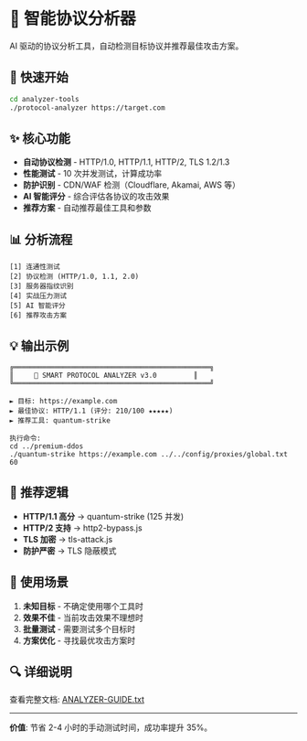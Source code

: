 # 🧠 智能协议分析器

AI 驱动的协议分析工具，自动检测目标协议并推荐最佳攻击方案。

## 🚀 快速开始

```bash
cd analyzer-tools
./protocol-analyzer https://target.com
```

## ✨ 核心功能

- **自动协议检测** - HTTP/1.0, HTTP/1.1, HTTP/2, TLS 1.2/1.3
- **性能测试** - 10 次并发测试，计算成功率
- **防护识别** - CDN/WAF 检测（Cloudflare, Akamai, AWS 等）
- **AI 智能评分** - 综合评估各协议的攻击效果
- **推荐方案** - 自动推荐最佳工具和参数

## 📊 分析流程

```
[1] 连通性测试
[2] 协议检测 (HTTP/1.0, 1.1, 2.0)
[3] 服务器指纹识别
[4] 实战压力测试
[5] AI 智能评分
[6] 推荐攻击方案
```

## 💡 输出示例

```
╔════════════════════════════════════════════════╗
║     🧠 SMART PROTOCOL ANALYZER v3.0         ║
╚════════════════════════════════════════════════╝

► 目标: https://example.com
► 最佳协议: HTTP/1.1 (评分: 210/100 ★★★★★)
► 推荐工具: quantum-strike

执行命令:
cd ../premium-ddos
./quantum-strike https://example.com ../../config/proxies/global.txt 60
```

## 🎯 推荐逻辑

- **HTTP/1.1 高分** → quantum-strike (125 并发)
- **HTTP/2 支持** → http2-bypass.js
- **TLS 加密** → tls-attack.js
- **防护严密** → TLS 隐蔽模式

## 📝 使用场景

1. **未知目标** - 不确定使用哪个工具时
2. **效果不佳** - 当前攻击效果不理想时
3. **批量测试** - 需要测试多个目标时
4. **方案优化** - 寻找最优攻击方案时

## 🔍 详细说明

查看完整文档: [ANALYZER-GUIDE.txt](./ANALYZER-GUIDE.txt)

---

**价值**: 节省 2-4 小时的手动测试时间，成功率提升 35%。
